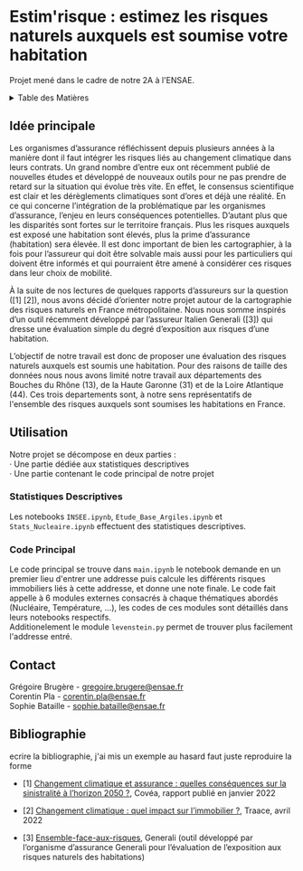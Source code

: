 # Estim'risque : estimez les risques naturels auxquels est soumise votre habitation
Projet mené dans le cadre de notre 2A à l'ENSAE.

<!-- TABLE DES MATIERES -->
<details>
  <summary>Table des Matières</summary>
  <ol>
    <li>
      <a href="#Idée-Principale">Idée principale</a>
    </li>
    <li><a href="#Utilisation">Utilisation</a></li>
    <ul>
        <li><a href="#Stats-Des">Statistiques Descriptives</a></li>
      <li><a href="#Code-Principal">Code principal</a></li>
     </ul>
    <li><a href="#Contact">Contact</a></li>
    <li><a href="#Bibliographie">Bibliographie</a></li>
  </ol>
</details>



<!-- IDEE PRINCIPALE -->
## Idée principale


Les organismes d’assurance réfléchissent depuis plusieurs années à la manière dont il faut intégrer les risques liés au changement climatique dans leurs contrats. Un grand nombre d’entre eux ont récemment publié de nouvelles études et développé de nouveaux outils pour ne pas prendre de retard sur la situation qui évolue très vite. En effet, le consensus scientifique est clair et les dérèglements climatiques sont d’ores et déjà une réalité. En ce qui concerne l’intégration de la problématique par les organismes d’assurance, l’enjeu en leurs conséquences potentielles. D’autant plus que les disparités sont fortes sur le territoire français. Plus les risques auxquels est exposé une habitation sont élevés, plus la prime d’assurance (habitation) sera élevée. Il est donc important de bien les cartographier, à la fois pour l’assureur qui doit être solvable mais aussi pour les particuliers qui doivent être informés et qui pourraient être amené à considérer ces risques dans leur choix de mobilité.


À la suite de nos lectures de quelques rapports d’assureurs sur la question ([1] [2]), nous avons décidé d’orienter notre projet autour de la cartographie des risques naturels en France métropolitaine. Nous nous somme inspirés d’un outil récemment développé par l’assureur Italien Generali ([3]) qui dresse une évaluation simple du degré d’exposition aux risques d’une habitation.


L’objectif de notre travail est donc de proposer une évaluation des risques naturels auxquels est soumis une habitation. Pour des raisons de taille des données nous nous avons limité notre travail aux départements des Bouches du Rhône (13), de la Haute Garonne (31) et de la Loire Atlantique (44). Ces trois departements sont, à notre sens représentatifs de l'ensemble des risques auxquels sont soumises les habitations en France. 


<!-- UTILISATION -->
## Utilisation

Notre projet se décompose en deux parties :  
    · Une partie dédiée aux statistiques descriptives  
    · Une partie contenant le code principal de notre projet  


### Statistiques Descriptives

Les notebooks ```INSEE.ipynb```, ```Etude_Base_Argiles.ipynb``` et ```Stats_Nucleaire.ipynb``` effectuent des statistiques descriptives. 

### Code Principal

Le code principal se trouve dans ```main.ipynb``` le notebook demande en un premier lieu d'entrer une addresse puis calcule les différents risques immobiliers liés à cette addresse, et donne une note finale. Le code fait appelle à 6 modules externes consacrés à chaque thématiques abordés (Nucléaire, Température, ...), les codes de ces modules sont détaillés dans leurs notebooks respectifs.  
Additionelement le module ```levenstein.py``` permet de trouver plus facilement l'addresse entré.



<!-- CONTACT -->
## Contact

Grégoire Brugère - gregoire.brugere@ensae.fr  
Corentin Pla - corentin.pla@ensae.fr   
Sophie Bataille - sophie.bataille@ensae.fr  






<!-- Bibliographie -->
## Bibliographie
ecrire la bibliographie, j'ai mis un exemple au hasard faut juste reproduire la forme

* [1] [Changement climatique et assurance : quelles conséquences sur la sinistralité à l’horizon 2050 ?](https://www.covea.eu/sites/default/files/2022-02/202202_Livre_Blanc_Covéa_Risques_Climatiques.pdf), Covéa, rapport publié en janvier 2022

* [2] [Changement climatique : quel impact sur l’immobilier ?](https://www.traace.co/post/real-estate-and-climate-change-what-impact), Traace, avril 2022

* [3] [Ensemble-face-aux-risques](https://ensemble-face-aux-risques.generali.fr), Generali (outil développé par l’organisme d’assurance Generali pour l’évaluation de l’exposition aux risques naturels des habitations)




